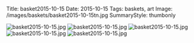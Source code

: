 Title: basket2015-10-15
Date: 2015-10-15
Tags: baskets, art
Image: /images/baskets/basket2015-10-15tn.jpg
SummaryStyle: thumbonly

![basket2015-10-15.jpg]({filename}/images/baskets/basket2015-10-15-001.jpg)
![basket2015-10-15.jpg]({filename}/images/baskets/basket2015-10-15-002.jpg)
![basket2015-10-15.jpg]({filename}/images/baskets/basket2015-10-15-003.jpg)
![basket2015-10-15.jpg]({filename}/images/baskets/basket2015-10-15-004.jpg)
![basket2015-10-15.jpg]({filename}/images/baskets/basket2015-10-15-005.jpg)
